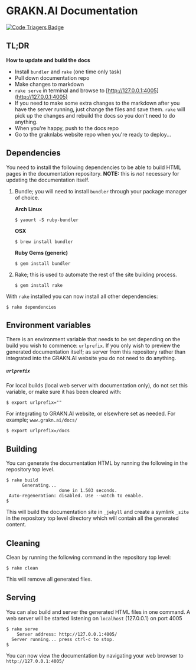 # GRAKN.AI Documentation

[![Code Triagers Badge](https://www.codetriage.com/graknlabs/docs/badges/users.svg)](https://www.codetriage.com/graknlabs/docs)

## TL;DR

**How to update and build the docs**

* Install `bundler` and `rake` (one time only task)
* Pull down documentation repo
* Make changes to markdown
* `rake serve` in terminal and browse to [http://127.0.0.1:4005](http://127.0.0.1:4005)
* If you need to make some extra changes to the markdown after you have the server running, just change the files and save them. `rake` will pick up the changes and rebuild the docs so you don't need to do anything.
* When you're happy, push to the docs repo
* Go to the graknlabs website repo when you're ready to deploy...

## Dependencies

You need to install the following dependencies to be able to build HTML pages in the documentation repository. **NOTE:** this is *not* necessary for updating the documentation itself.

1. Bundle; you will need to install `bundler` through your package manager of choice.

    **Arch Linux**
    ```
    $ yaourt -S ruby-bundler
    ```

    **OSX**
    ```
    $ brew install bundler
    ```

    **Ruby Gems (generic)**
    ```
    $ gem install bundler
    ```

2. Rake; this is used to automate the rest of the site building process.
    ```
    $ gem install rake
    ```

With `rake` installed you can now install all other dependencies:
```
$ rake dependencies
```

## Environment variables

There is an environment variable that needs to be set depending on the build you wish to commence: `urlprefix`. If you only wish to preview the generated documentation itself; as server from this repository rather than integrated into the GRAKN.AI website you do not need to do anything.

##### `urlprefix`

For local builds (local web server with documentation only), do not set this variable, or make sure it has been cleared with:
```
$ export urlprefix=""
```

For integrating to GRAKN.AI website, or elsewhere set as needed. For example; `www.grakn.ai/docs/`
```
$ export urlprefix=/docs
```

## Building

You can generate the documentation HTML by running the following in the repository top level.
```
$ rake build
      Generating...
                    done in 1.503 seconds.
 Auto-regeneration: disabled. Use --watch to enable.
$
```

This will build the documentation site in `_jekyll` and create a symlink `_site` in the repository top level directory which will contain all the generated content.

## Cleaning

Clean by running the following command in the repository top level:
```
$ rake clean
```

This will remove all generated files.

## Serving

You can also build and server the generated HTML files in one command. A web
server will be started listening on `localhost` (127.0.0.1) on port 4005

```
$ rake serve
    Server address: http://127.0.0.1:4005/
  Server running... press ctrl-c to stop.
$
```

You can now view the documentation by navigating your web browser to `http://127.0.0.1:4005/`
